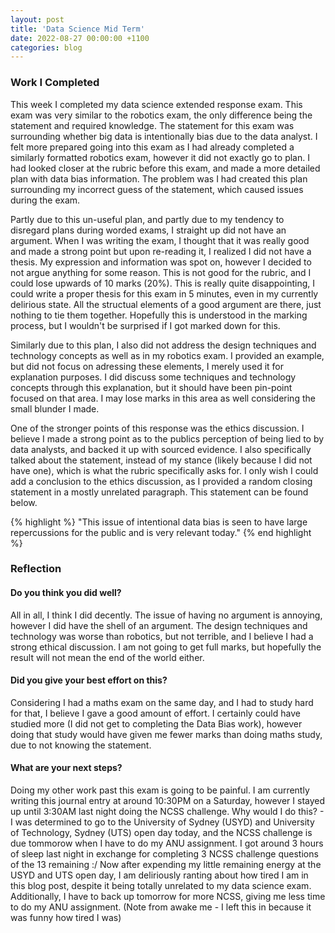 ```yaml
---
layout: post
title: 'Data Science Mid Term'
date: 2022-08-27 00:00:00 +1100
categories: blog
---
```


<h3>Work I Completed</h4>

This week I completed my data science extended response exam. This exam was very similar to the robotics exam, the only difference being the statement and required knowledge. The statement for this exam was surrounding whether big data is intentionally bias due to the data analyst. I felt more prepared going into this exam as I had already completed a similarly formatted robotics exam, however it did not exactly go to plan. I had looked closer at the rubric before this exam, and made a more detailed plan with data bias information. The problem was I had created this plan surrounding my incorrect guess of the statement, which caused issues during the exam.

Partly due to this un-useful plan, and partly due to my tendency to disregard plans during worded exams, I straight up did not have an argument. When I was writing the exam, I thought that it was really good and made a strong point but upon re-reading it, I realized I did not have a thesis. My expression and information was spot on, however I decided to not argue anything for some reason. This is not good for the rubric, and I could lose upwards of 10 marks (20%). This is really quite disappointing, I could write a proper thesis for this exam in 5 minutes, even in my currently delirious state. All the structual elements of a good argument are there, just nothing to tie them together. Hopefully this is understood in the marking process, but I wouldn't be surprised if I got marked down for this.

Similarly due to this plan, I also did not address the design techniques and technology concepts as well as in my robotics exam. I provided an example, but did not focus on adressing these elements, I merely used it for explanation purposes. I did discuss some techniques and technology concepts through this explanation, but it should have been pin-point focused on that area. I may lose marks in this area as well considering the small blunder I made. 

One of the stronger points of this response was the ethics discussion. I believe I made a strong point as to the publics perception of being lied to by data analysts, and backed it up with sourced evidence. I also specifically talked about the statement, instead of my stance (likely because I did not have one), which is what the rubric specifically asks for. I only wish I could add a conclusion to the ethics discussion, as I provided a random closing statement in a mostly unrelated paragraph. This statement can be found below.

{% highlight %}
"This issue of intentional data bias is seen to have large repercussions for the public and is very relevant today."
{% end highlight %}

<h3>Reflection</h3>

<h4>Do you think you did well?</h4>

All in all, I think I did decently. The issue of having no argument is annoying, however I did have the shell of an argument. The design techniques and technology was worse than robotics, but not terrible, and I believe I had a strong ethical discussion. I am not going to get full marks, but hopefully the result will not mean the end of the world either.

<h4>Did you give your best effort on this?</h4>

Considering I had a maths exam on the same day, and I had to study hard for that, I believe I gave a good amount of effort. I certainly could have studied more (I did not get to completing the Data Bias work), however doing that study would have given me fewer marks than doing maths study, due to not knowing the statement.

<h4>What are your next steps?</h4>

Doing my other work past this exam is going to be painful. I am currently writing this journal entry at around 10:30PM on a Saturday, however I stayed up until 3:30AM last night doing the NCSS challenge. Why would I do this? - I was determined to go to the University of Sydney (USYD) and University of Technology, Sydney (UTS) open day today, and the NCSS challenge is due tommorow when I have to do my ANU assignment. I got around 3 hours of sleep last night in exchange for completing 3 NCSS challenge questions of the 13 remaining :/ Now after expending my little remaining energy at the USYD and UTS open day, I am deliriously ranting about how tired I am in this blog post, despite it being totally unrelated to my data science exam. Additionally, I have to back up tomorrow for more NCSS, giving me less time to do my ANU assignment. (Note from awake me - I left this in because it was funny how tired I was)

